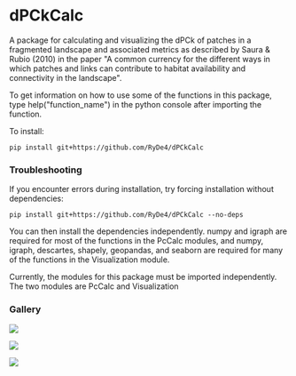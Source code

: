 # dPCkCalc

A package for calculating and visualizing the dPCk of patches in a fragmented landscape and associated metrics as described by Saura & Rubio (2010) in the paper "A common currency for the different ways in which patches and links can contribute to habitat availability and connectivity in the landscape". 

To get information on how to use some of the functions in this package, type help("function_name") in the python console after importing the function.

To install: 
```
pip install git+https://github.com/RyDe4/dPCkCalc
```

### Troubleshooting
If you encounter errors during installation, try forcing installation without dependencies:

```
pip install git+https://github.com/RyDe4/dPCkCalc --no-deps
```
You can then install the dependencies independently. numpy and igraph are required for most of the functions in the PcCalc modules, and numpy, igraph, descartes, shapely, geopandas, and seaborn are required for many of the functions in the Visualization module.

Currently, the modules for this package must be imported independently. The two modules are PcCalc and Visualization

### Gallery

![](dPCkCalc/sample_images/carribean_arrow_2.png)

![](dPCkCalc/sample_images/dpck_reefs_worldwide_2.png)

![](dPCkCalc/sample_images/hawaii_arrow_2.png)
